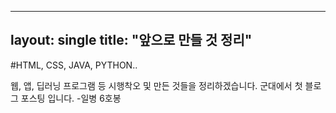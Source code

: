 ----
layout: single
title: "앞으로 만들 것 정리"
----
#HTML, CSS, JAVA, PYTHON..

웹, 앱, 딥러닝 프로그램 등 시행착오 및 만든 것들을 정리하겠습니다.
군대에서 첫 블로그 포스팅 입니다.
-일병 6호봉
